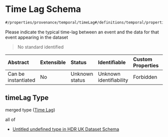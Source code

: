 # Time Lag Schema

```txt
#/properties/provenance/temporal/timeLag#/definitions/temporal/properties/timeLag
```

Please indicate the typical time-lag between an event and the data for that event appearing in the dataset

> No standard identified

| Abstract            | Extensible | Status         | Identifiable            | Custom Properties | Additional Properties | Access Restrictions | Defined In                                                                                        |
| :------------------ | :--------- | :------------- | :---------------------- | :---------------- | :-------------------- | :------------------ | :------------------------------------------------------------------------------------------------ |
| Can be instantiated | No         | Unknown status | Unknown identifiability | Forbidden         | Allowed               | none                | [dataset.schema.json*](../../../schema/dataset/latest/dataset.schema.json "open original schema") |

## timeLag Type

merged type ([Time Lag](dataset-definitions-temporal-properties-time-lag.md))

all of

*   [Untitled undefined type in HDR UK Dataset Schema](dataset-definitions-temporal-properties-time-lag-allof-0.md "check type definition")
